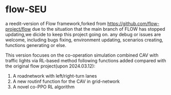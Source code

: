 # flow-SEU
a reedit-version of Flow framework,forked from https://github.com/flow-project/flow 
due to the situation that the main branch of FLOW has stopped updating,we dicide to keep this project going on.
any debug or issues are welcome, including bugs fixing, environment updating, scenarios creating, functions generating or else.

This version focuses on the co-operation simulation combined CAV with traffic lights via RL-based method
following functions added compared with the original flow project(upon 2024.03.12):
1. A roadnetwork with left/right-turn lanes
2. A new routinf function for the CAV in grid-network
3. A novel co-PPO RL algorithm 

